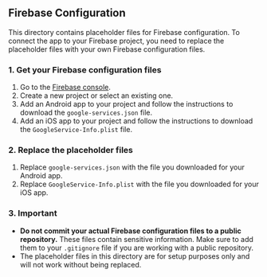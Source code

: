 ## Firebase Configuration

This directory contains placeholder files for Firebase configuration. To connect the app to your Firebase project, you need to replace the placeholder files with your own Firebase configuration files.

### 1. Get your Firebase configuration files

1.  Go to the [Firebase console](https://console.firebase.google.com/).
2.  Create a new project or select an existing one.
3.  Add an Android app to your project and follow the instructions to download the `google-services.json` file.
4.  Add an iOS app to your project and follow the instructions to download the `GoogleService-Info.plist` file.

### 2. Replace the placeholder files

1.  Replace `google-services.json` with the file you downloaded for your Android app.
2.  Replace `GoogleService-Info.plist` with the file you downloaded for your iOS app.

### 3. Important

*   **Do not commit your actual Firebase configuration files to a public repository.** These files contain sensitive information. Make sure to add them to your `.gitignore` file if you are working with a public repository.
*   The placeholder files in this directory are for setup purposes only and will not work without being replaced.
